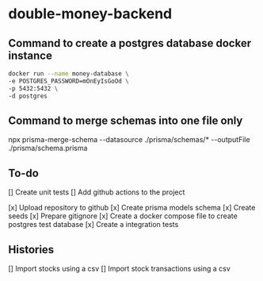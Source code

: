 # double-money-backend

## Command to create a postgres database docker instance

```bash
docker run --name money-database \
-e POSTGRES_PASSWORD=mOnEyIsGoOd \
-p 5432:5432 \
-d postgres
```

## Command to merge schemas into one file only

npx prisma-merge-schema --datasource ./prisma/schemas/\* --outputFile ./prisma/schema.prisma

## To-do

[] Create unit tests
[] Add github actions to the project

[x] Upload repository to github
[x] Create prisma models schema
[x] Create seeds
[x] Prepare gitignore
[x] Create a docker compose file to create postgres test database
[x] Create a integration tests

## Histories

[] Import stocks using a csv
[] Import stock transactions using a csv
